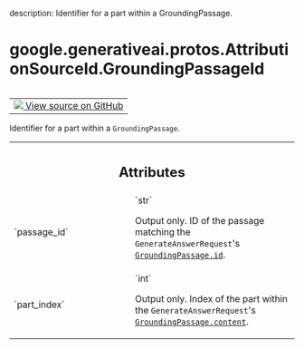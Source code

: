 description: Identifier for a part within a GroundingPassage.

<div itemscope itemtype="http://developers.google.com/ReferenceObject">
<meta itemprop="name" content="google.generativeai.protos.AttributionSourceId.GroundingPassageId" />
<meta itemprop="path" content="Stable" />
</div>

# google.generativeai.protos.AttributionSourceId.GroundingPassageId

<!-- Insert buttons and diff -->

<table class="tfo-notebook-buttons tfo-api nocontent" align="left">
<td>
  <a target="_blank" href="https://github.com/googleapis/google-cloud-python/tree/main/packages/google-ai-generativelanguage/google/ai/generativelanguage_v1beta/types/generative_service.py#L633-L652">
    <img src="https://www.tensorflow.org/images/GitHub-Mark-32px.png" />
    View source on GitHub
  </a>
</td>
</table>



Identifier for a part within a ``GroundingPassage``.

<!-- Placeholder for "Used in" -->




<!-- Tabular view -->
 <table class="responsive fixed orange">
<colgroup><col width="214px"><col></colgroup>
<tr><th colspan="2"><h2 class="add-link">Attributes</h2></th></tr>

<tr>
<td>
`passage_id`<a id="passage_id"></a>
</td>
<td>
`str`

Output only. ID of the passage matching the
``GenerateAnswerRequest``'s <a href="../../../../google/generativeai/protos/GroundingPassage.md#id"><code>GroundingPassage.id</code></a>.
</td>
</tr><tr>
<td>
`part_index`<a id="part_index"></a>
</td>
<td>
`int`

Output only. Index of the part within the
``GenerateAnswerRequest``'s <a href="../../../../google/generativeai/protos/GroundingPassage.md#content"><code>GroundingPassage.content</code></a>.
</td>
</tr>
</table>



